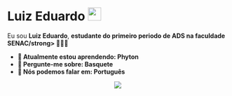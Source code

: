 # Luiz Eduardo <img src="https://github.com/TheDudeThatCode/TheDudeThatCode/blob/master/Assets/Mario_Hello_Big.gif" width="30px">

Eu sou <strong>Luiz Eduardo</strong>, <strong>estudante do primeiro periodo de ADS na faculdade SENAC/strong> 👨🏻‍💻 

- 🚀 Atualmente estou aprendendo: <strong>Phyton</strong> 
- 💬 Pergunte-me sobre: <strong>Basquete</strong>
- 📣 Nós podemos falar em: <strong>Português</strong>
<div align="center">

  <a href="#" alt="Gmail">
    <img src="https://img.shields.io/badge/-Gmail-FF0000?style=flat-square&labelColor=FF0000&logo=gmail&logoColor=white&link=luizeduardomaranhao1@gmail.com"/></a>
<!---
  <a href="#" alt="Linkedin">
    <img src="https://img.shields.io/badge/-Linkedin-0e76a8?style=flat-square&logo=Linkedin&logoColor=white&link=LINK-DO-SEU-LINKEDIN" /></a>

  <a href="#" alt="Instagram">
    <img src="https://img.shields.io/badge/-Instagram-DF0174?style=flat-square&labelColor=DF0174&logo=instagram&logoColor=white&link=LINK-DO-SEU-INSTAGRAM"/></a>
--->
</div>
